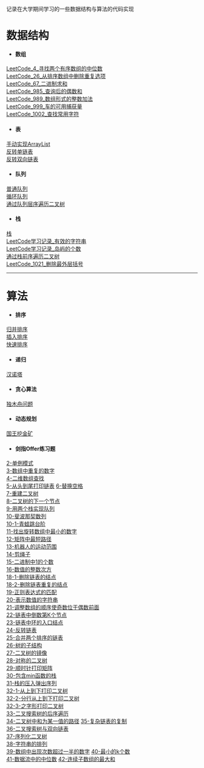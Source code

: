 记录在大学期间学习的一些数据结构与算法的代码实现

# 数据结构
- #### 数组   
[LeetCode_4_寻找两个有序数组的中位数](https://github.com/chenyongda2018/DataStructure-Algorithm/blob/master/LeetCode/%E5%AF%BB%E6%89%BE%E4%B8%A4%E4%B8%AA%E6%9C%89%E5%BA%8F%E6%95%B0%E7%BB%84%E7%9A%84%E4%B8%AD%E4%BD%8D%E6%95%B0_4/Solution.java)  
[LeetCode_26_从排序数组中删除重复选项](https://github.com/chenyongda2018/DataStructure-Algorithm/blob/master/LeetCode/%E4%BB%8E%E6%8E%92%E5%BA%8F%E6%95%B0%E7%BB%84%E4%B8%AD%E5%88%A0%E9%99%A4%E9%87%8D%E5%A4%8D%E9%A1%B9_26/Main.java)    
[LeetCode_67_二进制求和](https://github.com/chenyongda2018/DataStructure-Algorithm/blob/master/LeetCode/%E4%BA%8C%E8%BF%9B%E5%88%B6%E6%B1%82%E5%92%8C_67/Solution.java)  
[LeetCode_985_查询后的偶数和](https://github.com/chenyongda2018/DataStructure-Algorithm/blob/master/LeetCode/%E6%9F%A5%E8%AF%A2%E5%90%8E%E7%9A%84%E5%81%B6%E6%95%B0%E5%92%8C_985/Solution.java)    
[LeetCode_989_数组形式的整数加法](https://github.com/chenyongda2018/DataStructure-Algorithm/blob/master/LeetCode/%E6%95%B0%E7%BB%84%E5%BD%A2%E5%BC%8F%E7%9A%84%E6%95%B4%E6%95%B0%E5%8A%A0%E6%B3%95_989/Solution.java)  
[LeetCode_999_车的可用捕获量](https://github.com/chenyongda2018/DataStructure-Algorithm/blob/master/LeetCode/%E8%BD%A6%E7%9A%84%E5%8F%AF%E7%94%A8%E6%8D%95%E8%8E%B7%E9%87%8F_999/Solution.java)      
[LeetCode_1002_查找常用字符](https://github.com/chenyongda2018/DataStructure-Algorithm/blob/master/LeetCode/%E6%9F%A5%E6%89%BE%E5%B8%B8%E7%94%A8%E5%AD%97%E7%AC%A6_1002/Solution.java)  
- #### 表
[手动实现ArrayList](https://github.com/chenyongda2018/DataStructure-Algorithm/blob/master/src/DataStructure_List/MyArrayList.java)  
[反转单链表](https://github.com/chenyongda2018/DataStructure-Algorithm/blob/master/src/DataStructure_List/ReverseList.java)   
[反转双向链表](https://github.com/chenyongda2018/DataStructure-Algorithm/blob/master/src/DataStructure_List/ReverseDListNode.java)   
- #### 队列  
[普通队列](https://github.com/chenyongda2018/DataStructure-Algorithm/blob/master/src/DataStructure_Queue/MyQueue.java)  
[循环队列](https://github.com/chenyongda2018/DataStructure-Algorithm/blob/master/src/DataStructure_Queue/CircularQueue.java)  
[通过队列层序遍历二叉树](https://github.com/chenyongda2018/DataStructure-Algorithm/blob/master/src/DataStructure_Tree/Traversing_LevelOrder.java)
- #### 栈  
[栈](https://github.com/chenyongda2018/DataStructure-Algorithm/blob/master/src/DataStructure_Stack/MyStack.java)  
[LeetCode学习记录_有效的字符串](https://github.com/chenyongda2018/DataStructure-Algorithm/blob/master/src/DataStructure_Stack/%E6%9C%89%E6%95%88%E7%9A%84%E7%AC%A6%E5%8F%B7.md)  
[LeetCode学习记录_岛屿的个数](https://github.com/chenyongda2018/DataStructure-Algorithm/blob/master/src/DataStructure_Stack/%E5%B2%9B%E5%B1%BF%E7%9A%84%E4%B8%AA%E6%95%B0.md)  
[通过栈前序遍历二叉树](https://github.com/chenyongda2018/DataStructure-Algorithm/blob/master/src/DataStructure_Tree/Traversing_Preorder_1.java)   
[LeetCode_1021_删除最外层括号](https://github.com/chenyongda2018/DataStructure-Algorithm/blob/master/LeetCode/%E5%88%A0%E9%99%A4%E6%9C%80%E5%A4%96%E5%B1%82%E6%8B%AC%E5%8F%B7_1021/Solution.java)

--- 

# 算法  
- #### 排序  
[归并排序](https://github.com/chenyongda2018/DataStructure-Algorithm/blob/master/src/DataStructure_Sort/MergeSort.java)  
[插入排序](https://github.com/chenyongda2018/DataStructure-Algorithm/blob/master/src/DataStructure_Sort/InsertSort.java)    
[快速排序](https://github.com/chenyongda2018/DataStructure-Algorithm/blob/master/src/DataStructure_Sort/QuickSort.java)  
- #### 递归
[汉诺塔](https://github.com/chenyongda2018/DataStructure-Algorithm/blob/master/%E7%AE%97%E6%B3%95%E5%88%86%E6%9E%90%E4%B8%8E%E8%AE%BE%E8%AE%A1/T_1_%E6%B1%89%E8%AF%BA%E5%A1%94/Solution.java)  
- #### 贪心算法
[独木舟问题](https://github.com/chenyongda2018/DataStructure-Algorithm/blob/master/%E7%AE%97%E6%B3%95%E5%88%86%E6%9E%90%E4%B8%8E%E8%AE%BE%E8%AE%A1/T_2_%E7%8B%AC%E6%9C%A8%E8%88%9F%E9%97%AE%E9%A2%98/Solution.java)  
- #### 动态规划
[国王挖金矿](https://github.com/chenyongda2018/DataStructure-Algorithm/blob/master/%E7%AE%97%E6%B3%95%E5%88%86%E6%9E%90%E4%B8%8E%E8%AE%BE%E8%AE%A1/T_3_%E5%9B%BD%E7%8E%8B%E6%8C%96%E9%87%91%E7%9F%BF%E9%97%AE%E9%A2%98/Solution.java)  

- #### 剑指Offer练习题
[2-单例模式](https://github.com/chenyongda2018/DataStructure-Algorithm/tree/master/%E5%89%91%E6%8C%87Offer/T2_%E5%AE%9E%E7%8E%B0SingleTon%E6%A8%A1%E5%BC%8F)  
[3-数组中重复的数字](https://github.com/chenyongda2018/DataStructure-Algorithm/blob/master/%E5%89%91%E6%8C%87Offer/T3_%E6%95%B0%E7%BB%84%E4%B8%AD%E9%87%8D%E5%A4%8D%E7%9A%84%E6%95%B0%E5%AD%97/Main.java)  
[4-二维数组查找](https://github.com/chenyongda2018/DataStructure-Algorithm/tree/master/%E5%89%91%E6%8C%87Offer/T3_%E4%BA%8C%E7%BB%B4%E6%95%B0%E7%BB%84%E6%9F%A5%E6%89%BE)    
[5-从头到尾打印链表](https://github.com/chenyongda2018/DataStructure-Algorithm/tree/master/%E5%89%91%E6%8C%87Offer/T5_%E4%BB%8E%E5%B0%BE%E5%88%B0%E5%A4%B4%E6%89%93%E5%8D%B0%E9%93%BE%E8%A1%A8)
[6-替换空格](https://github.com/chenyongda2018/DataStructure-Algorithm/tree/master/%E5%89%91%E6%8C%87Offer/T4_%E6%9B%BF%E6%8D%A2%E7%A9%BA%E6%A0%BC)  
[7-重建二叉树](https://github.com/chenyongda2018/DataStructure-Algorithm/blob/master/%E5%89%91%E6%8C%87Offer/T7_%E9%87%8D%E5%BB%BA%E4%BA%8C%E5%8F%89%E6%A0%91/Main.java)  
[8-二叉树的下一个节点](https://github.com/chenyongda2018/DataStructure-Algorithm/blob/master/%E5%89%91%E6%8C%87Offer/T8_%E4%BA%8C%E5%8F%89%E6%A0%91%E7%9A%84%E4%B8%8B%E4%B8%80%E4%B8%AA%E8%8A%82%E7%82%B9/Main.java)    
[9-用两个栈实现队列](https://github.com/chenyongda2018/DataStructure-Algorithm/blob/master/%E5%89%91%E6%8C%87Offer/T9_%E7%94%A8%E4%B8%A4%E4%B8%AA%E6%A0%88%E5%AE%9E%E7%8E%B0%E9%98%9F%E5%88%97/StackQueue.java)    
[10-斐波那契数列](https://github.com/chenyongda2018/DataStructure-Algorithm/blob/master/%E5%89%91%E6%8C%87Offer/T_10_1_%E6%96%90%E6%B3%A2%E9%82%A3%E5%A5%91%E6%95%B0%E5%88%97/Solution.java)    
[10-1-青蛙跳台阶](https://github.com/chenyongda2018/DataStructure-Algorithm/blob/master/%E5%89%91%E6%8C%87Offer/T_10_2_%E9%9D%92%E8%9B%99%E8%B7%B3%E5%8F%B0%E9%98%B6/Solution.java)   
[11-找出旋转数组中最小的数字](https://github.com/chenyongda2018/DataStructure-Algorithm/blob/master/%E5%89%91%E6%8C%87Offer/T_11_%E6%89%BE%E5%87%BA%E6%97%8B%E8%BD%AC%E6%95%B0%E7%BB%84%E7%9A%84%E6%9C%80%E5%B0%8F%E6%95%B0%E5%AD%97/Solution.java)  
[12-矩阵中最短路径](https://github.com/chenyongda2018/DataStructure-Algorithm/blob/master/%E5%89%91%E6%8C%87Offer/T_12_%E7%9F%A9%E9%98%B5%E4%B8%AD%E7%9A%84%E8%B7%AF%E5%BE%84/Solution.java)  
[13-机器人的运动范围](https://github.com/chenyongda2018/DataStructure-Algorithm/blob/master/%E5%89%91%E6%8C%87Offer/T_13_%E6%9C%BA%E5%99%A8%E4%BA%BA%E7%9A%84%E8%BF%90%E5%8A%A8%E8%8C%83%E5%9B%B4/Solution.java)  
[14-剪绳子](https://github.com/chenyongda2018/DataStructure-Algorithm/blob/master/%E5%89%91%E6%8C%87Offer/T_14_%E5%89%AA%E7%BB%B3%E5%AD%90/Solution.java)  
[15-二进制中1的个数](https://github.com/chenyongda2018/DataStructure-Algorithm/blob/master/%E5%89%91%E6%8C%87Offer/T_15_%E4%BA%8C%E8%BF%9B%E5%88%B6%E4%B8%AD1%E7%9A%84%E4%B8%AA%E6%95%B0/Solution.java)  
[16-数值的整数次方](https://github.com/chenyongda2018/DataStructure-Algorithm/blob/master/%E5%89%91%E6%8C%87Offer/T_16_%E6%95%B0%E5%80%BC%E7%9A%84%E6%95%B4%E6%95%B0%E6%AC%A1%E6%96%B9/Solution.java)  
[18-1-删除链表的结点](https://github.com/chenyongda2018/DataStructure-Algorithm/blob/master/%E5%89%91%E6%8C%87Offer/T_18_1_%E5%88%A0%E9%99%A4%E9%93%BE%E8%A1%A8%E7%9A%84%E8%8A%82%E7%82%B9/Solution.java)  
[18-2-删除链表重复的结点](https://github.com/chenyongda2018/DataStructure-Algorithm/blob/master/%E5%89%91%E6%8C%87Offer/T_18_2_%E5%88%A0%E9%99%A4%E9%93%BE%E8%A1%A8%E4%B8%AD%E9%87%8D%E5%A4%8D%E7%9A%84%E8%8A%82%E7%82%B9/Solution.java)  
[19-正则表达式的匹配](https://github.com/chenyongda2018/DataStructure-Algorithm/blob/master/%E5%89%91%E6%8C%87Offer/T_19_%E6%AD%A3%E5%88%99%E8%A1%A8%E8%BE%BE%E5%BC%8F%E5%8C%B9%E9%85%8D/Solution.java)  
[20-表示数值的字符串](https://github.com/chenyongda2018/DataStructure-Algorithm/blob/master/%E5%89%91%E6%8C%87Offer/T_20_%E8%A1%A8%E7%A4%BA%E6%95%B0%E5%80%BC%E7%9A%84%E5%AD%97%E7%AC%A6%E4%B8%B2/Solution.java)  
[21-调整数组的顺序使奇数位于偶数前面](https://github.com/chenyongda2018/DataStructure-Algorithm/blob/master/%E5%89%91%E6%8C%87Offer/T_21_%E8%B0%83%E6%95%B4%E6%95%B0%E7%BB%84%E9%A1%BA%E5%BA%8F%E4%BD%BF%E5%A5%87%E6%95%B0%E4%BD%8D%E4%BA%8E%E5%81%B6%E6%95%B0%E5%89%8D%E9%9D%A2/Solution.java)  
[22-链表中倒数第K个节点](https://github.com/chenyongda2018/DataStructure-Algorithm/blob/master/%E5%89%91%E6%8C%87Offer/T_22_%E9%93%BE%E8%A1%A8%E4%B8%AD%E5%80%92%E6%95%B0%E7%AC%ACK%E4%B8%AA%E8%8A%82%E7%82%B9/Solution.java)  
[23-链表中环的入口结点](https://github.com/chenyongda2018/DataStructure-Algorithm/blob/master/%E5%89%91%E6%8C%87Offer/T_23_%E9%93%BE%E8%A1%A8%E4%B8%AD%E7%8E%AF%E7%9A%84%E5%85%A5%E5%8F%A3%E7%BB%93%E7%82%B9/Solution.java)  
[24-反转链表](https://github.com/chenyongda2018/DataStructure-Algorithm/blob/master/%E5%89%91%E6%8C%87Offer/T_24_%E5%8F%8D%E8%BD%AC%E9%93%BE%E8%A1%A8/Solution.java)  
[25-合并两个排序的链表](https://github.com/chenyongda2018/DataStructure-Algorithm/blob/master/%E5%89%91%E6%8C%87Offer/T_24_%E5%8F%8D%E8%BD%AC%E9%93%BE%E8%A1%A8/Solution.java)  
[26-树的子结构](https://github.com/chenyongda2018/DataStructure-Algorithm/blob/master/%E5%89%91%E6%8C%87Offer/T_26_%E6%A0%91%E7%9A%84%E5%AD%90%E7%BB%93%E6%9E%84/Solution.java)  
[27-二叉树的镜像](https://github.com/chenyongda2018/DataStructure-Algorithm/blob/master/%E5%89%91%E6%8C%87Offer/T_27_%E4%BA%8C%E5%8F%89%E6%A0%91%E9%95%9C%E5%83%8F/Solution.java)  
[28-对称的二叉树](https://github.com/chenyongda2018/DataStructure-Algorithm/blob/master/%E5%89%91%E6%8C%87Offer/T_28_%E5%AF%B9%E7%A7%B0%E7%9A%84%E4%BA%8C%E5%8F%89%E6%A0%91/Solution.java)  
[29-顺时针打印矩阵](https://github.com/chenyongda2018/DataStructure-Algorithm/blob/master/%E5%89%91%E6%8C%87Offer/T_28_%E5%AF%B9%E7%A7%B0%E7%9A%84%E4%BA%8C%E5%8F%89%E6%A0%91/Solution.java)  
[30-包含min函数的栈](https://github.com/chenyongda2018/DataStructure-Algorithm/blob/master/%E5%89%91%E6%8C%87Offer/T_30_%E5%8C%85%E5%90%ABmin%E5%87%BD%E6%95%B0%E7%9A%84%E6%A0%88/Solution.java)  
[31-栈的压入弹出序列](https://github.com/chenyongda2018/DataStructure-Algorithm/blob/master/%E5%89%91%E6%8C%87Offer/T_31_%E6%A0%88%E7%9A%84%E5%8E%8B%E5%85%A5%E5%BC%B9%E5%87%BA%E5%BA%8F%E5%88%97/Solution.java)  
[32-1-从上到下打印二叉树](https://github.com/chenyongda2018/DataStructure-Algorithm/blob/master/%E5%89%91%E6%8C%87Offer/T_32_1_%E4%BB%8E%E4%B8%8A%E5%88%B0%E4%B8%8B%E6%89%93%E5%8D%B0%E4%BA%8C%E5%8F%89%E6%A0%91/Solution.java)  
[32-2-分行从上到下打印二叉树](https://github.com/chenyongda2018/DataStructure-Algorithm/blob/master/%E5%89%91%E6%8C%87Offer/T_32_2_%E5%88%86%E8%A1%8C%E4%BB%8E%E4%B8%8A%E5%88%B0%E4%B8%8B%E6%89%93%E5%8D%B0%E4%BA%8C%E5%8F%89%E6%A0%91/Solution.java)   
[32-3-之字形打印二叉树](https://github.com/chenyongda2018/DataStructure-Algorithm/blob/master/%E5%89%91%E6%8C%87Offer/T_32_3_%E4%B9%8B%E5%AD%97%E5%BD%A2%E5%8D%B0%E4%BA%8C%E5%8F%89%E6%A0%91/Solution.java)  
[33-二叉搜索树的后序遍历](https://github.com/chenyongda2018/DataStructure-Algorithm/blob/master/%E5%89%91%E6%8C%87Offer/T_32_3_%E4%B9%8B%E5%AD%97%E5%BD%A2%E5%8D%B0%E4%BA%8C%E5%8F%89%E6%A0%91/Solution.java)  
[34-二叉树中和为某一值的路径](https://github.com/chenyongda2018/DataStructure-Algorithm/blob/master/%E5%89%91%E6%8C%87Offer/T_32_3_%E4%B9%8B%E5%AD%97%E5%BD%A2%E5%8D%B0%E4%BA%8C%E5%8F%89%E6%A0%91/Solution.java) 
[35-复杂链表的复制](https://github.com/chenyongda2018/DataStructure-Algorithm/blob/master/%E5%89%91%E6%8C%87Offer/T_35_%E5%A4%8D%E6%9D%82%E9%93%BE%E8%A1%A8%E7%9A%84%E5%A4%8D%E5%88%B6/Solution.java)  
[36-二叉搜索树与双向链表](https://github.com/chenyongda2018/DataStructure-Algorithm/blob/master/%E5%89%91%E6%8C%87Offer/T_36_%E4%BA%8C%E5%8F%89%E6%90%9C%E7%B4%A2%E6%A0%91%E4%B8%8E%E5%8F%8C%E5%90%91%E9%93%BE%E8%A1%A8/Solution.java)  
[37-序列化二叉树](https://github.com/chenyongda2018/DataStructure-Algorithm/blob/master/%E5%89%91%E6%8C%87Offer/T_37_%E5%BA%8F%E5%88%97%E5%8C%96%E4%BA%8C%E5%8F%89%E6%A0%91/Solution.java)  
[38-字符串的排列](https://github.com/chenyongda2018/DataStructure-Algorithm/blob/master/%E5%89%91%E6%8C%87Offer/T_38_%E5%AD%97%E7%AC%A6%E4%B8%B2%E7%9A%84%E6%8E%92%E5%88%97/Solution.java)  
[39-数组中出现次数超过一半的数字](https://github.com/chenyongda2018/DataStructure-Algorithm/blob/master/%E5%89%91%E6%8C%87Offer/T_39_%E6%95%B0%E7%BB%84%E4%B8%AD%E5%87%BA%E7%8E%B0%E6%AC%A1%E6%95%B0%E8%B6%85%E8%BF%87%E4%B8%80%E5%8D%8A%E7%9A%84%E6%95%B0%E5%AD%97/Solution_1.java)
[40-最小的k个数](https://github.com/chenyongda2018/DataStructure-Algorithm/blob/master/%E5%89%91%E6%8C%87Offer/T_40_%E6%9C%80%E5%B0%8F%E7%9A%84K%E4%B8%AA%E6%95%B0/Solution.java)  
[41-数据流中的中位数](https://github.com/chenyongda2018/DataStructure-Algorithm/blob/master/%E5%89%91%E6%8C%87Offer/T_41_%E6%95%B0%E6%8D%AE%E6%B5%81%E4%B8%AD%E7%9A%84%E4%B8%AD%E4%BD%8D%E6%95%B0/Solution.java)
[42-连续子数组的最大和](https://github.com/chenyongda2018/DataStructure-Algorithm/blob/master/%E5%89%91%E6%8C%87Offer/T_42_%E8%BF%9E%E7%BB%AD%E5%AD%90%E6%95%B0%E7%BB%84%E7%9A%84%E6%9C%80%E5%A4%A7%E5%92%8C/Solution.java)



